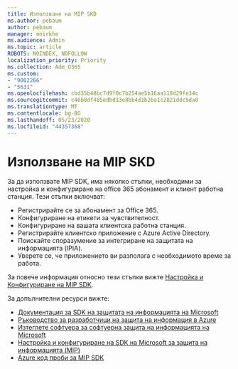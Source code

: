 ```yaml
---
title: Използване на MIP SKD
ms.author: pebaum
author: pebaum
manager: mnirkhe
ms.audience: Admin
ms.topic: article
ROBOTS: NOINDEX, NOFOLLOW
localization_priority: Priority
ms.collection: Adm_O365
ms.custom:
- "9002266"
- "5631"
ms.openlocfilehash: cbd35b48bc7d9f0c7b254ae5b16aa118d29fe34c
ms.sourcegitcommit: c46b8df485edbd13e8bb4d1b2ba1c2821ddc9da0
ms.translationtype: MT
ms.contentlocale: bg-BG
ms.lasthandoff: 05/23/2020
ms.locfileid: "44357368"
---
```

# <a name="using-mip-skd"></a>Използване на MIP SKD

За да използвате MIP SDK, има няколко стъпки, необходими за настройка и конфигуриране на office 365 абонамент и клиент работна станция. Тези стъпки включват:

- Регистрирайте се за абонамент за Office 365.
- Конфигуриране на етикети за чувствителност.
- Конфигуриране на вашата клиентска работна станция.
- Регистрирайте клиентско приложение с Azure Active Directory.
- Поискайте споразумение за интегриране на защитата на информацията (IPIA).
- Уверете се, че приложението ви разполага с необходимото време за работа.

За повече информация относно тези стъпки вижте [Настройка и Конфигуриране на MIP SDK](https://docs.microsoft.com/information-protection/develop/setup-configure-mip).

За допълнителни ресурси вижте:

- [Документация за SDK на защитата на информацията на Microsoft](https://docs.microsoft.com/information-protection/develop/)
- [Ръководство за разработчици на защита на информация в Azure](https://docs.microsoft.com/azure/information-protection/develop/developers-guide)
- [Изтеглете софтуера за софтуерна защита на информацията на Microsoft](https://www.microsoft.com/download/details.aspx?id=57392)
- [Настройка и конфигуриране на SDK на Microsoft за защита на информацията (MIP)](https://docs.microsoft.com/information-protection/develop/setup-configure-mip)
- [Azure код проби за MIP SDK](https://azure.microsoft.com/resources/samples/?sort=0&term=mipsdk)
